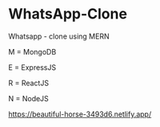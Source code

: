 # WhatsApp-Clone
Whatsapp - clone using MERN

M = MongoDB

E = ExpressJS

R = ReactJS

N = NodeJS

https://beautiful-horse-3493d6.netlify.app/
